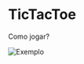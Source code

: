 # TicTacToe
Como jogar? <p>
![Exemplo](https://upload.wikimedia.org/wikipedia/commons/a/ae/Tic_Tac_Toe.gif)

